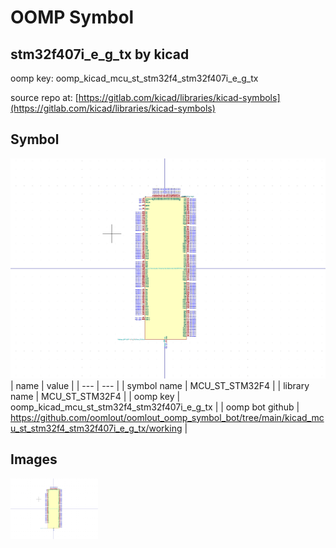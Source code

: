 # OOMP Symbol  
## stm32f407i_e_g_tx  by kicad  
  
oomp key: oomp_kicad_mcu_st_stm32f4_stm32f407i_e_g_tx  
  
source repo at: [https://gitlab.com/kicad/libraries/kicad-symbols](https://gitlab.com/kicad/libraries/kicad-symbols)  
## Symbol  
  
[![working.png](working_600.png)](working.png)  
| name | value | 
| --- | --- | 
| symbol name | MCU_ST_STM32F4 | 
| library name | MCU_ST_STM32F4 | 
| oomp key | oomp_kicad_mcu_st_stm32f4_stm32f407i_e_g_tx | 
| oomp bot github | https://github.com/oomlout/oomlout_oomp_symbol_bot/tree/main/kicad_mcu_st_stm32f4_stm32f407i_e_g_tx/working | 
## Images  
  
[![working.png](working_140.png)](working.png)  
